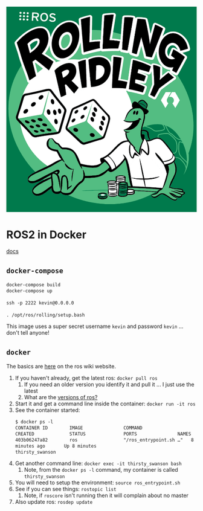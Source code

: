 ![](rolling.png)

# ROS2 in Docker

[docs](https://docs.ros.org/)

## `docker-compose`

```
docker-compose build
docker-compose up

ssh -p 2222 kevin@0.0.0.0

. /opt/ros/rolling/setup.bash
```

This image uses a super secret username `kevin` and password `kevin` ... don't tell anyone!

## `docker`

The basics are [here](http://wiki.ros.org/docker/Tutorials/Docker) on the
ros wiki website.

1. If you haven't already, get the latest ros: `docker pull ros`
    1. If you need an older version you identify it and pull it ... I just use the latest
    1. What are the [versions of ros?](http://wiki.ros.org/Distributions)
1. Start it and get a command line inside the container: `docker run -it ros`
1. See the container started:
    ```
    $ docker ps -l
    CONTAINER ID        IMAGE               COMMAND                  CREATED             STATUS              PORTS               NAMES
    403b06247a82        ros                 "/ros_entrypoint.sh …"   8 minutes ago       Up 8 minutes                            thirsty_swanson
    ```
1. Get another command line: `docker exec -it thirsty_swanson bash`
    1. Note, from the `docker ps -l` command, my container is called `thirsty_swanson`
1. You will need to setup the environment: `source ros_entrypoint.sh`
1. See if you can see things: `rostopic list`
    1. Note, if `roscore` isn't running then it will complain about no master
1. Also update ros: `rosdep update`
